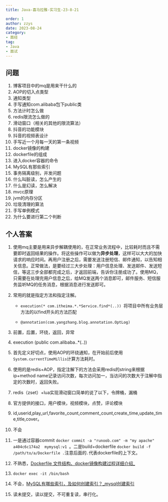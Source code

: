 ```yaml
---
title: Java-喜马拉雅-实习生-23-8-21

order: 1
author: zzys
date: 2023-08-24
category:
- 面经
tag:
- Java
- 面试
---
```


## 问题

1. 博客项目中的mq是用来干什么的
2. AOP的切入点类型
3. 通知类型
4. 手写通知com.alibaba包下public类
5. 方法计时怎么做
6. redis限流怎么做的
7. 滑动窗口（相关的其他的限流算法）
8. 抖音的功能模块
9. 抖音的视频表设计
10. 手写近一个月每一天的第一条视频
11. docker镜像的构建
12. dockerfile的组成
13. 进入docker容器的命令
14. MySQL有那些索引
15. 事务隔离级别，并发问题
16. 什么叫脏读，怎么产生的
17. 什么是幻读，怎么解决
18. mvcc原理
19. jvm的内存分区
20. 垃圾清理的算法
21. 手写单例模式
22. 为什么要进行第二个判断

## 个人答案

1. 使用mq主要是用来异步解耦使用的，在正常业务流程中，比较耗时而且不需要即时返回结果的操作。将这些操作可以做为**异步处理**，这样可以大大的加快请求的响应时间。再用户注册之后，需要发送注册短信、邮件通知，以告知相关信息。正常做法，是要经过三大步处理：用户信息处理、发送邮件、发送短信，等这三步全部都完成之后，才返回前端，告诉你注册成功了。使用MQ，只需要在处理完用户信息之后，给MQ发送两个消息即可，邮件服务、短信服务监听MQ的任务消息，根据消息进行发送即可。
2. 常用的就是指定方法和指定注解。

   - `execution(* com.itheima.*.*Service.find*(..)) `将项目中所有业务层方法的以find开头的方法匹配

   - `@annotation(com.yangzhang.blog.annotation.OptLog)`
3. 前置，后置，环绕，返回，异常
4. execution (public com.alibaba..*(..))
5. 首先定义好切点，使用AOP的环绕通知，在开始前后使用`System.currentTimeMillis`计算方法耗时。
6. 使用的是redis+AOP，指定注解下的方法会采用redis的string来根据ip+method name记录访问次数，每次访问加一，当访问的次数大于注解中指定的次数时，返回失败。
7. redis（zset）+lua实现滑动窗口简单的说了以下，令牌桶，漏桶
8. 官方提供的接口，用户模块，视频模块，点赞，评论模块
9. id,userid,play_url,favorite_count,comment_count,create_time,update_time,title,cover。
10. 不会
11. 一是通过容器commit `docker commit -a "runoob.com" -m "my apache" a404c6c174a2  mymysql:v1 `。二是build+dockerfile `docker build -f /path/to/a/Dockerfile .`注意后面的`.`代表dockerfile的上下文。
12. 不熟悉，[Dockerfile 文件结构、docker镜像构建过程详细介绍_](https://blog.csdn.net/Ber_Bai/article/details/119953567)
13. `docker exec -it /bin/bash`
14. 不会，[MySQL有哪些索引，及如何创建索引？_mysql创建索引](https://blog.csdn.net/weixin_47959554/article/details/108500186)

15. 读未提交，读以提交，不可重复读，串行化。